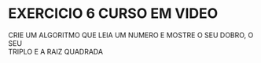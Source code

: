 # EXERCICIO 6 CURSO EM VIDEO

CRIE UM ALGORITMO QUE LEIA UM NUMERO E MOSTRE O SEU DOBRO, O SEU\
TRIPLO E A RAIZ QUADRADA
